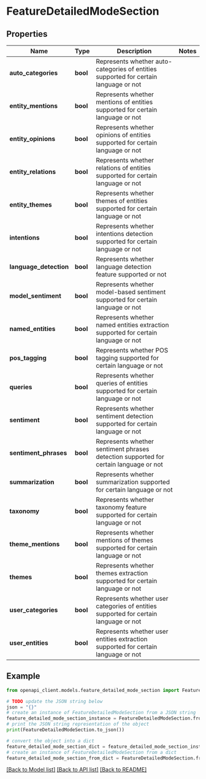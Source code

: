 # FeatureDetailedModeSection


## Properties

Name | Type | Description | Notes
------------ | ------------- | ------------- | -------------
**auto_categories** | **bool** | Represents whether auto-categories of entities supported for certain language or not | 
**entity_mentions** | **bool** | Represents whether mentions of entities supported for certain language or not | 
**entity_opinions** | **bool** | Represents whether opinions of entities supported for certain language or not | 
**entity_relations** | **bool** | Represents whether relations of entities supported for certain language or not | 
**entity_themes** | **bool** | Represents whether themes of entities supported for certain language or not | 
**intentions** | **bool** | Represents whether intentions detection supported for certain language or not | 
**language_detection** | **bool** | Represents whether language detection feature supported or not | 
**model_sentiment** | **bool** | Represents whether model-based sentiment supported for certain language or not | 
**named_entities** | **bool** | Represents whether named entities extraction supported for certain language or not | 
**pos_tagging** | **bool** | Represents whether POS tagging supported for certain language or not | 
**queries** | **bool** | Represents whether queries of entities supported for certain language or not | 
**sentiment** | **bool** | Represents whether sentiment detection supported for certain language or not | 
**sentiment_phrases** | **bool** | Represents whether sentiment phrases detection supported for certain language or not | 
**summarization** | **bool** | Represents whether summarization supported for certain language or not | 
**taxonomy** | **bool** | Represents whether taxonomy feature supported for certain language or not | 
**theme_mentions** | **bool** | Represents whether mentions of themes supported for certain language or not | 
**themes** | **bool** | Represents whether themes extraction supported for certain language or not | 
**user_categories** | **bool** | Represents whether user categories of entities supported for certain language or not | 
**user_entities** | **bool** | Represents whether user entities extraction supported for certain language or not | 

## Example

```python
from openapi_client.models.feature_detailed_mode_section import FeatureDetailedModeSection

# TODO update the JSON string below
json = "{}"
# create an instance of FeatureDetailedModeSection from a JSON string
feature_detailed_mode_section_instance = FeatureDetailedModeSection.from_json(json)
# print the JSON string representation of the object
print(FeatureDetailedModeSection.to_json())

# convert the object into a dict
feature_detailed_mode_section_dict = feature_detailed_mode_section_instance.to_dict()
# create an instance of FeatureDetailedModeSection from a dict
feature_detailed_mode_section_from_dict = FeatureDetailedModeSection.from_dict(feature_detailed_mode_section_dict)
```
[[Back to Model list]](../README.md#documentation-for-models) [[Back to API list]](../README.md#documentation-for-api-endpoints) [[Back to README]](../README.md)


